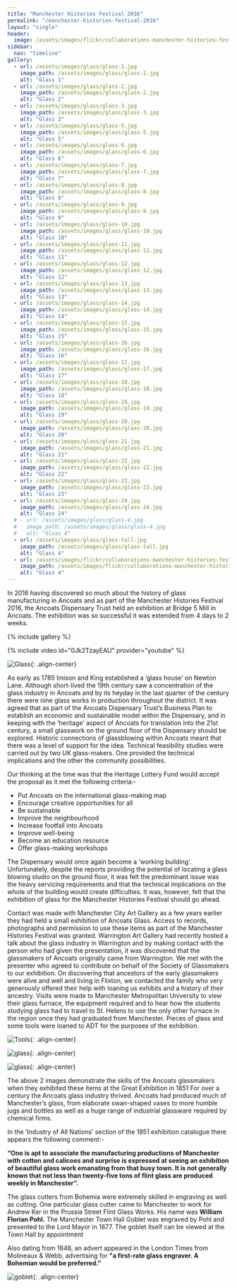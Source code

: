 ```yaml
---
title: "Manchester Histories Festival 2016"
permalink: "/manchester-histories-festival-2016"
layout: "single"
header:
  image: /assets/images/flickr/collaborations-manchester-histories-festival-2016/5.jpg
sidebar:
  nav: "timeline"
gallery:
  - url: /assets/images/glass/glass-1.jpg
    image_path: /assets/images/glass/glass-1.jpg
    alt: "Glass 1"
  - url: /assets/images/glass/glass-2.jpg
    image_path: /assets/images/glass/glass-2.jpg
    alt: "Glass 2"
  - url: /assets/images/glass/glass-3.jpg
    image_path: /assets/images/glass/glass-3.jpg
    alt: "Glass 3"
  - url: /assets/images/glass/glass-5.jpg
    image_path: /assets/images/glass/glass-5.jpg
    alt: "Glass 5"
  - url: /assets/images/glass/glass-6.jpg
    image_path: /assets/images/glass/glass-6.jpg
    alt: "Glass 6"
  - url: /assets/images/glass/glass-7.jpg
    image_path: /assets/images/glass/glass-7.jpg
    alt: "Glass 7"
  - url: /assets/images/glass/glass-8.jpg
    image_path: /assets/images/glass/glass-8.jpg
    alt: "Glass 8"
  - url: /assets/images/glass/glass-9.jpg
    image_path: /assets/images/glass/glass-9.jpg
    alt: "Glass 9"
  - url: /assets/images/glass/glass-10.jpg
    image_path: /assets/images/glass/glass-10.jpg
    alt: "Glass 10"
  - url: /assets/images/glass/glass-11.jpg
    image_path: /assets/images/glass/glass-11.jpg
    alt: "Glass 11"
  - url: /assets/images/glass/glass-12.jpg
    image_path: /assets/images/glass/glass-12.jpg
    alt: "Glass 12"
  - url: /assets/images/glass/glass-13.jpg
    image_path: /assets/images/glass/glass-13.jpg
    alt: "Glass 13"
  - url: /assets/images/glass/glass-14.jpg
    image_path: /assets/images/glass/glass-14.jpg
    alt: "Glass 14"
  - url: /assets/images/glass/glass-15.jpg
    image_path: /assets/images/glass/glass-15.jpg
    alt: "Glass 15"
  - url: /assets/images/glass/glass-16.jpg
    image_path: /assets/images/glass/glass-16.jpg
    alt: "Glass 16"
  - url: /assets/images/glass/glass-17.jpg
    image_path: /assets/images/glass/glass-17.jpg
    alt: "Glass 17"
  - url: /assets/images/glass/glass-18.jpg
    image_path: /assets/images/glass/glass-18.jpg
    alt: "Glass 18"
  - url: /assets/images/glass/glass-19.jpg
    image_path: /assets/images/glass/glass-19.jpg
    alt: "Glass 19"
  - url: /assets/images/glass/glass-20.jpg
    image_path: /assets/images/glass/glass-20.jpg
    alt: "Glass 20"
  - url: /assets/images/glass/glass-21.jpg
    image_path: /assets/images/glass/glass-21.jpg
    alt: "Glass 21"
  - url: /assets/images/glass/glass-22.jpg
    image_path: /assets/images/glass/glass-22.jpg
    alt: "Glass 22"
  - url: /assets/images/glass/glass-23.jpg
    image_path: /assets/images/glass/glass-23.jpg
    alt: "Glass 23"
  - url: /assets/images/glass/glass-24.jpg
    image_path: /assets/images/glass/glass-24.jpg
    alt: "Glass 24"
  # - url: /assets/images/glass/glass-4.jpg
  #   image_path: /assets/images/glass/glass-4.jpg
  #   alt: "Glass 4"
  - url: /assets/images/glass/glass-tall.jpg
    image_path: /assets/images/glass/glass-tall.jpg
    alt: "Glass 4"
  - url: /assets/images/flickr/collaborations-manchester-histories-festival-2016/2.jpg
    image_path: /assets/images/flickr/collaborations-manchester-histories-festival-2016/2.jpg
    alt: "Glass 4"
---
```


In 2016 having discovered so much about the history of glass manufacturing in Ancoats and as part of the Manchester Histories Festival 2016, the Ancoats Dispensary Trust held an exhibition at Bridge 5 Mill in Ancoats.  The exhibition was so successful it was extended from 4 days to 2 weeks. 

{% include gallery %}

{% include video id="0Jk2TzayEAU" provider="youtube" %}

![Glass](assets/images/even-more-glass.jpg){: .align-center}

As early as 1785 Imison and King established a ‘glass house’ on Newton Lane.  Although short-lived the 19th century saw a concentration of the glass industry in Ancoats and by its heyday in the last quarter of the century there were nine glass works in production throughout the district.
It was agreed that as part of the Ancoats Dispensary Trust’s Business Plan to establish an economic and sustainable model within the Dispensary, and in keeping with the ‘heritage’ aspect of Ancoats for translation into the 21st century, a small glasswork on the ground floor of the Dispensary should be explored. Historic connections of glassblowing within Ancoats meant that there was a level of support for the idea.   Technical feasibility studies were carried out by two UK glass-makers.  One provided the technical implications and the other the community possibilities. 

Our thinking at the time was that the Heritage Lottery Fund would accept the proposal as it met the following criteria:-

- Put Ancoats on the international glass-making map 
- Encourage creative opportunities for all 
- Be sustainable 
- Improve the neighbourhood 
- Increase footfall into Ancoats 
- Improve well-being 
- Become an education resource 
- Offer glass-making workshops 

The Dispensary would once again become a ‘working building’. Unfortunately, despite the reports providing the potential of locating a glass blowing studio on the ground floor, it was felt the predominant issue was the heavy servicing requirements and that the technical implications on the whole of the building would create difficulties.   It was, however, felt that the exhibition of glass for the Manchester Histories Festival should go ahead.

Contact was made with Manchester City Art Gallery as a few years earlier they had held a small exhibition of Ancoats Glass.  Access to records, photographs and permission to use these items as part of the Manchester Histories Festival was granted. 
Warrington Art Gallery had recently hosted a talk about the glass industry in Warrington and by making contact with the person who had given the presentation, it was discovered that the glassmakers of Ancoats originally came from Warrington. We met with the presenter who agreed to contribute on behalf of the Society of Glassmakers to our exhibition.  On discovering that ancestors of the early glassmakers were alive and well and living in Flixton, we contacted the family who very generously offered their help with loaning us exhibits and a history of their ancestry. 
Visits were made to Manchester Metropolitan University to view their glass furnace, the equipment required and to hear how the students studying glass had to travel to St. Helens to use the only other furnace in the region once they had graduated from Manchester.  Pieces of glass and some tools were loaned to ADT for the purposes of the exhibition. 

![Tools](assets/images/flickr/collaborations-manchester-histories-festival-2016/24.jpg){: .align-center}

![glass](assets/images/flickr/collaborations-manchester-histories-festival-2016/19.jpg){: .align-center}

![glass](assets/images/flickr/collaborations-manchester-histories-festival-2016/21.jpg){: .align-center}

The above 2 images demonstrate the skills of the Ancoats glassmakers when they exhibited these items at the Great Exhibition in 1851
For over a century the Ancoats glass industry thrived. Ancoats had produced much of Manchester’s glass, from elaborate swan-shaped vases to more humble jugs and bottles as well as a huge range of industrial glassware required by chemical firms. 

In the ‘Industry of All Nations’ section of the 1851 exhibition catalogue there appears the following comment:- 

**“One is apt to associate the manufacturing productions of Manchester with cotton and calicoes and surprise is expressed at seeing an exhibition of beautiful glass work emanating from that busy town. It is not generally known that not less than twenty-five tons of flint glass are produced weekly in Manchester”.**

The glass cutters from Bohemia were extremely skilled in engraving as well as cutting. One particular glass cutter came to Manchester to work for Andrew Ker in the Prussia Street Flint Glass Works. His name was **William Florian Pohl.** The Manchester Town Hall Goblet was engraved by Pohl and presented to the Lord Mayor in 1877.  The goblet itself can be viewed at the Town Hall by appointment

Also dating from 1848, an advert appeared in the London Times from Molineaux & Webb, advertising for **"a first-rate glass engraver. A Bohemian would be preferred."**

![goblet](assets/images/goblet.png){: .align-center}